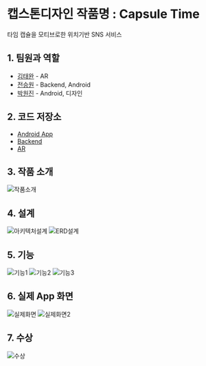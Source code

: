 # 캡스톤디자인 작품명 : Capsule Time

타임 캡슐을 모티브로한 위치기반 SNS 서비스

## 1. 팀원과 역할
- [김태완](./document/개인별자료/김태완/) - AR
- [전승원](./document/개인별자료/전승원/) - Backend, Android
- [박원진](./document/개인별자료/박원진/) - Android, 디자인

## 2. 코드 저장소

- [Android App](./Development/capsuletime/)
- [Backend](https://github.com/Err0rCode7/nodejs-httpserver)
- [AR](./Development/unity_AR/)

## 3. 작품 소개

![작품소개](https://user-images.githubusercontent.com/48249549/116274485-af802300-a7bd-11eb-80ba-90d8cc49245d.png)

## 4. 설계

![아키텍처설계](https://user-images.githubusercontent.com/48249549/116280769-ff61e880-a7c3-11eb-9399-9cc819c6b7a2.png)
![ERD설계](https://user-images.githubusercontent.com/48249549/116279347-6383ad00-a7c2-11eb-826e-9b6af83cc478.png)

## 5. 기능

![기능1](https://user-images.githubusercontent.com/48249549/116274585-c7f03d80-a7bd-11eb-82f7-dbc28bc7772a.png)
![기능2](https://user-images.githubusercontent.com/48249549/116274605-cb83c480-a7bd-11eb-8774-22c9edac7677.png)
![기능3](https://user-images.githubusercontent.com/48249549/116274621-cde61e80-a7bd-11eb-8e22-4a5afdd8c041.png)

## 6. 실제 App 화면
![실제화면](https://user-images.githubusercontent.com/48249549/116283603-04746700-a7c7-11eb-8187-661c543df568.png)
![실제화면2](https://user-images.githubusercontent.com/48249549/116285181-d8f27c00-a7c8-11eb-822b-35fc8eb9daee.png)

## 7. 수상

![수상](https://user-images.githubusercontent.com/48249549/116281045-4354ed80-a7c4-11eb-8ead-a39324e73a4e.png)
